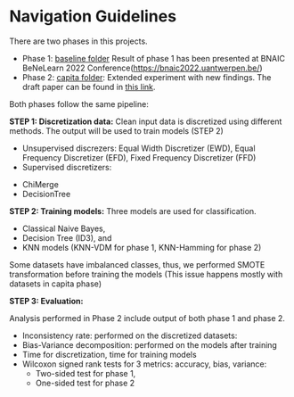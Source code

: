 # Navigation Guidelines
There are two phases in this projects.
* Phase 1: [baseline folder](https://github.com/anhtth16/xai_discretization-capita/tree/main/baseline) Result of phase 1 has been presented at BNAIC BeNeLearn 2022 Conference(https://bnaic2022.uantwerpen.be/)
* Phase 2: [capita folder](https://github.com/anhtth16/xai_discretization-capita/tree/main/capita): Extended experiment with new findings. The draft paper can be found in [this link](https://www.overleaf.com/read/xgshfwsfzsyj).


Both phases follow the same pipeline:

**STEP 1: Discretization data:**
Clean input data is discretized using different methods. The output will be used to train models (STEP 2)

* Unsupervised discrezers: Equal Width Discretizer (EWD), Equal Frequency Discretizer (EFD), Fixed Frequency Discretizer (FFD)
* Supervised discretizers:
- ChiMerge
- DecisionTree

**STEP 2: Training models:**
Three models are used for classification.
- Classical Naive Bayes, 
- Decision Tree (ID3), and 
- KNN models (KNN-VDM for phase 1, KNN-Hamming for phase 2)

Some datasets have imbalanced classes, thus, we performed SMOTE transformation before training the models (This issue happens mostly with datasets in capita phase)

**STEP 3: Evaluation:**

Analysis performed in Phase 2 include output of both phase 1 and phase 2.
* Inconsistency rate: performed on the discretized datasets:
*  Bias-Variance decomposition: performed on the models after training
* Time for discretization, time for training models
* Wilcoxon signed rank tests for 3 metrics: accuracy, bias, variance: 
  - Two-sided test for phase 1, 
  - One-sided test for phase 2



